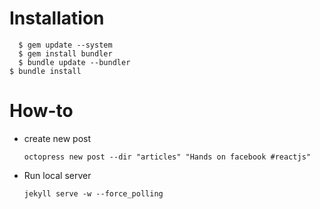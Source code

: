 # Installation  

      $ gem update --system
      $ gem install bundler
      $ bundle update --bundler
	$ bundle install

# How-to

- create new post  

      octopress new post --dir "articles" "Hands on facebook #reactjs"


- Run local server  

      jekyll serve -w --force_polling

